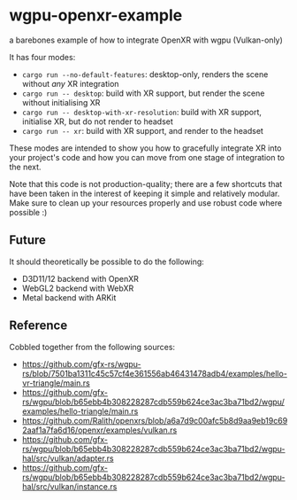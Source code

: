 # wgpu-openxr-example

a barebones example of how to integrate OpenXR with wgpu (Vulkan-only)

It has four modes:

- `cargo run --no-default-features`: desktop-only, renders the scene without _any_ XR integration
- `cargo run -- desktop`: build with XR support, but render the scene without initialising XR
- `cargo run -- desktop-with-xr-resolution`: build with XR support, initialise XR, but do not render to headset
- `cargo run -- xr`: build with XR support, and render to the headset

These modes are intended to show you how to gracefully integrate XR into your project's code
and how you can move from one stage of integration to the next.

Note that this code is not production-quality; there are a few shortcuts that have been taken
in the interest of keeping it simple and relatively modular. Make sure to clean up your resources
properly and use robust code where possible :)

## Future

It should theoretically be possible to do the following:

- D3D11/12 backend with OpenXR
- WebGL2 backend with WebXR
- Metal backend with ARKit

## Reference

Cobbled together from the following sources:

- <https://github.com/gfx-rs/wgpu-rs/blob/7501ba1311c45c57cf4e361556ab46431478adb4/examples/hello-vr-triangle/main.rs>
- <https://github.com/gfx-rs/wgpu/blob/b65ebb4b308228287cdb559b624ce3ac3ba71bd2/wgpu/examples/hello-triangle/main.rs>
- <https://github.com/Ralith/openxrs/blob/a6a7d9c00afc5b8d9aa9eb19c692aaf1a7fa6d16/openxr/examples/vulkan.rs>
- <https://github.com/gfx-rs/wgpu/blob/b65ebb4b308228287cdb559b624ce3ac3ba71bd2/wgpu-hal/src/vulkan/adapter.rs>
- <https://github.com/gfx-rs/wgpu/blob/b65ebb4b308228287cdb559b624ce3ac3ba71bd2/wgpu-hal/src/vulkan/instance.rs>
